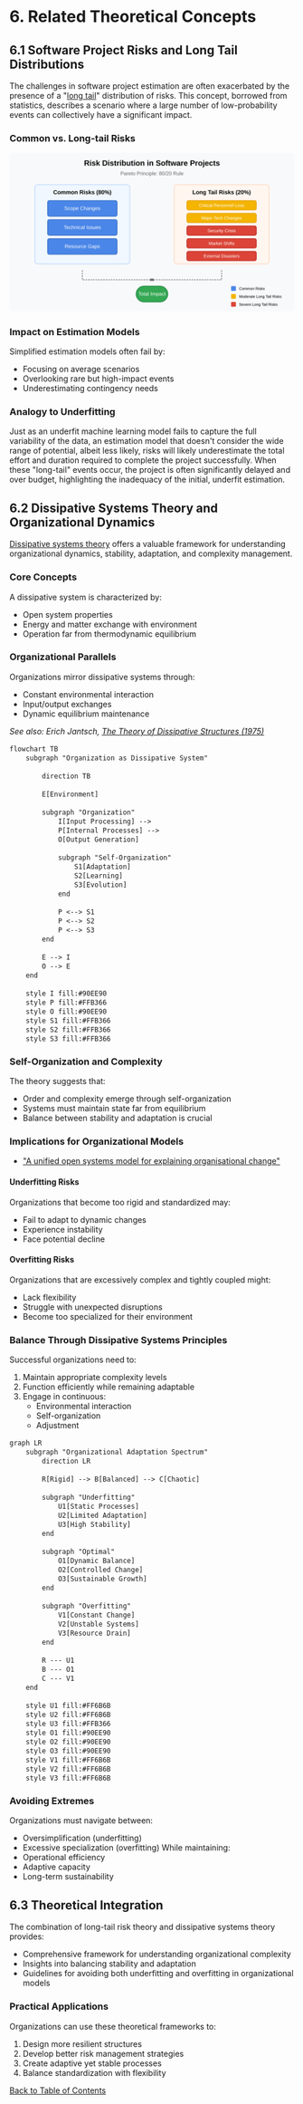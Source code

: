 # 6. Related Theoretical Concepts

## 6.1 Software Project Risks and Long Tail Distributions

The challenges in software project estimation are often exacerbated by the presence of a "[long tail](https://en.wikipedia.org/wiki/Long_tail)" distribution of risks. This concept, borrowed from statistics, describes a scenario where a large number of low-probability events can collectively have a significant impact.

### Common vs. Long-tail Risks
![Risk_distribution_in_software_projects](../images/risk_distribution_in_sw_projects.svg)

### Impact on Estimation Models
Simplified estimation models often fail by:
- Focusing on average scenarios
- Overlooking rare but high-impact events
- Underestimating contingency needs

### Analogy to Underfitting
Just as an underfit machine learning model fails to capture the full variability of the data, an estimation model that doesn't consider the wide range of potential, albeit less likely, risks will likely underestimate the total effort and duration required to complete the project successfully. When these "long-tail" events occur, the project is often significantly delayed and over budget, highlighting the inadequacy of the initial, underfit estimation.

## 6.2 Dissipative Systems Theory and Organizational Dynamics

[Dissipative systems theory](https://en.wikipedia.org/wiki/Dissipative_system) offers a valuable framework for understanding organizational dynamics, stability, adaptation, and complexity management.

### Core Concepts
A dissipative system is characterized by:
- Open system properties
- Energy and matter exchange with environment
- Operation far from thermodynamic equilibrium

### Organizational Parallels
Organizations mirror dissipative systems through:
- Constant environmental interaction
- Input/output exchanges
- Dynamic equilibrium maintenance

*See also: Erich Jantsch, [The Theory of Dissipative Structures (1975)](https://www.panarchy.org/jantsch/dissipativestructures.html)*

```mermaid
flowchart TB
    subgraph "Organization as Dissipative System"

        direction TB
        
        E[Environment]
        
        subgraph "Organization"
            I[Input Processing] --> 
            P[Internal Processes] --> 
            O[Output Generation]
            
            subgraph "Self-Organization"
                S1[Adaptation]
                S2[Learning]
                S3[Evolution]
            end
            
            P <--> S1
            P <--> S2
            P <--> S3
        end
        
        E --> I
        O --> E
    end
    
    style I fill:#90EE90
    style P fill:#FFB366
    style O fill:#90EE90
    style S1 fill:#FFB366
    style S2 fill:#FFB366
    style S3 fill:#FFB366
```

### Self-Organization and Complexity
The theory suggests that:
- Order and complexity emerge through self-organization
- Systems must maintain state far from equilibrium
- Balance between stability and adaptation is crucial

### Implications for Organizational Models

- ["A unified open systems model for explaining organisational change"](https://core.ac.uk/download/pdf/36992804.pdf)

#### Underfitting Risks
Organizations that become too rigid and standardized may:
- Fail to adapt to dynamic changes
- Experience instability
- Face potential decline

#### Overfitting Risks
Organizations that are excessively complex and tightly coupled might:
- Lack flexibility
- Struggle with unexpected disruptions
- Become too specialized for their environment

### Balance Through Dissipative Systems Principles
Successful organizations need to:
1. Maintain appropriate complexity levels
2. Function efficiently while remaining adaptable
3. Engage in continuous:
   - Environmental interaction
   - Self-organization
   - Adjustment

```mermaid
graph LR
    subgraph "Organizational Adaptation Spectrum"
        direction LR
        
        R[Rigid] --> B[Balanced] --> C[Chaotic]
        
        subgraph "Underfitting"
            U1[Static Processes]
            U2[Limited Adaptation]
            U3[High Stability]
        end
        
        subgraph "Optimal"
            O1[Dynamic Balance]
            O2[Controlled Change]
            O3[Sustainable Growth]
        end
        
        subgraph "Overfitting"
            V1[Constant Change]
            V2[Unstable Systems]
            V3[Resource Drain]
        end
        
        R --- U1
        B --- O1
        C --- V1
    end
    
    style U1 fill:#FF6B6B
    style U2 fill:#FF6B6B
    style U3 fill:#FFB366
    style O1 fill:#90EE90
    style O2 fill:#90EE90
    style O3 fill:#90EE90
    style V1 fill:#FF6B6B
    style V2 fill:#FF6B6B
    style V3 fill:#FF6B6B
```

### Avoiding Extremes
Organizations must navigate between:
- Oversimplification (underfitting)
- Excessive specialization (overfitting)
While maintaining:
- Operational efficiency
- Adaptive capacity
- Long-term sustainability

## 6.3 Theoretical Integration

The combination of long-tail risk theory and dissipative systems theory provides:
- Comprehensive framework for understanding organizational complexity
- Insights into balancing stability and adaptation
- Guidelines for avoiding both underfitting and overfitting in organizational models

### Practical Applications
Organizations can use these theoretical frameworks to:
1. Design more resilient structures
2. Develop better risk management strategies
3. Create adaptive yet stable processes
4. Balance standardization with flexibility

[Back to Table of Contents](../README.md)
